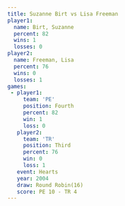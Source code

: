 ```yaml
---
title: Suzanne Birt vs Lisa Freeman
player1:             
  name: Birt, Suzanne
  percent: 82        
  wins: 1            
  losses: 0          
player2:             
  name: Freeman, Lisa
  percent: 76        
  wins: 0            
  losses: 1          
games:
 - player1:          
     team: 'PE'      
     position: Fourth
     percent: 82     
     win: 1          
     loss: 0         
   player2:         
     team: 'TR'     
     position: Third
     percent: 76    
     win: 0         
     loss: 1        
   event: Hearts        
   year: 2004           
   draw: Round Robin(16)
   score: PE 10 - TR 4  
---
```

